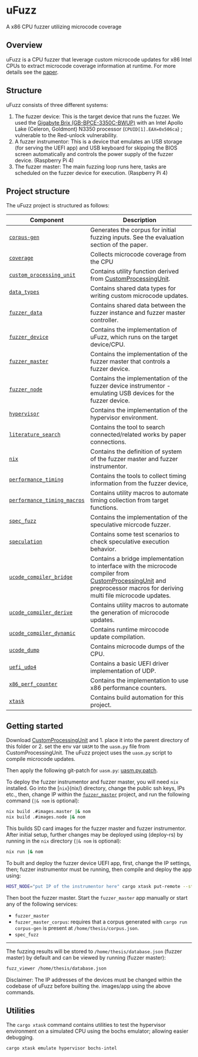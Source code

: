 # uFuzz
A x86 CPU fuzzer utilizing microcode coverage

## Overview
uFuzz is a CPU fuzzer that leverage custom microcode updates for x86 Intel
CPUs to extract microcode coverage information at runtime. For more details
see the [paper](xxx).

## Structure
uFuzz consists of three different systems:
1. The fuzzer device: This is the target device that runs the fuzzer. We used the [Gigabyte Brix (GB-BPCE-3350C-BWUP)](https://www.gigabyte.com/de/Mini-PcBarebone/GB-BPCE-3350C-rev-10) with an Intel Apollo Lake (Celeron, Goldmont) N3350 processor (`CPUID[1].EAX=0x506ca`) ; vulnerable to the Red-unlock vulnerability.
2. A fuzzer instrumentor: This is a device that emulates an USB storage (for serving the UEFI app) and USB keyboard for skipping the BIOS screen automatically and controls the power supply of the fuzzer device. (Raspberry Pi 4)
3. The fuzzer master: The main fuzzing loop runs here, tasks are scheduled on the fuzzer device for execution. (Raspberry Pi 4)

## Project structure
The uFuzz project is structured as follows:

Component       | Description
--------------- | -----------
[`corpus-gen`](corpus-gen/) | Generates the corpus for initial fuzzing inputs. See the evaluation section of the paper. 
[`coverage`](coverage/) | Collects microcode coverage from the CPU
[`custom_processing_unit`](custom_processing_unit/) | Contains utility function derived from [CustomProcessingUnit](https://github.com/pietroborrello/CustomProcessingUnit).
[`data_types`](data_types/) | Contains shared data types for writing custom microcode updates.
[`fuzzer_data`](fuzzer_data/) | Contains shared data between the fuzzer instance and fuzzer master controller.
[`fuzzer_device`](fuzzer_device/) | Contains the implementation of uFuzz, which runs on the target device/CPU.
[`fuzzer_master`](fuzzer_master/) | Contains the implementation of the fuzzer master that controls a fuzzer device.
[`fuzzer_node`](fuzzer_node/) | Contains the implementation of the fuzzer device instrumentor - emulating USB devices for the fuzzer device.
[`hypervisor`](hypervisor/) | Contains the implementation of the hypervisor environment.
[`literature_search`](literature_search/) | Contains the tool to search connected/related works by paper connections.
[`nix`](nix/) | Contains the definition of system of the fuzzer master and fuzzer instrumentor.
[`performance_timing`](performance_timing/) | Contains the tools to collect timing information from the fuzzer device,
[`performance_timing_macros`](performance_timing_macros/) | Contains utility macros to automate timing collection from target functions.
[`spec_fuzz`](spec_fuzz/) | Contains the implementation of the speculative micrcode fuzzer.
[`speculation`](speculation/) | Contains some test scenarios to check speculative execution behavior.
[`ucode_compiler_bridge`](ucode_compiler_bridge/) | Contains a bridge implementation to interface with the microcode compiler from [CustomProcessingUnit](https://github.com/pietroborrello/CustomProcessingUnit) and preprocessor macros for deriving multi file microcode updates.
[`ucode_compiler_derive`](ucode_compiler_derive/)| Contains utility macros to automate the generation of microcode updates.
[`ucode_compiler_dynamic`](ucode_compiler_dynamic/) | Contains runtime mircocode update compilation.
[`ucode_dump`](ucode_dump/) | Contains microcode dumps of the CPU.
[`uefi_udp4`](uefi_udp4/) | Contains a basic UEFI driver implementation of UDP.
[`x86_perf_counter`](x86_perf_counter/) | Contains the implementation to use x86 performance counters. 
[`xtask`](xtask/) | Contains build automation for this project.

## Getting started
Download [CustomProcessingUnit](https://github.com/pietroborrello/CustomProcessingUnit) and 1. place it into the parent directory of this folder or 2. set the env var `UASM` to the
`uasm.py` file from CustomProcessingUnit. The uFuzz project uses the `uasm.py` script to compile microcode updates.

Then apply the following git-patch for `uasm.py`: [uasm.py.patch](ucode_compiler_bridge/uasm.py.patch).

To deploy the fuzzer instrumentor and fuzzer master, you will need `nix` installed.
Go into the [`nix`}(nix/) directory, change the public ssh keys, IPs etc., then, change IP within the [`fuzzer_master`](fuzzer_master/) project,
and run the following command (`|& nom` is optional):
```bash
nix build .#images.master |& nom
nix build .#images.node |& nom
```
This builds SD card images for the fuzzer master and fuzzer instrumentor. After initial setup,
further changes may be deployed using (deploy-rs) by running in the `nix` directory (`|& nom` is optional):
```bash
nix run |& nom
```

To built and deploy the fuzzer device UEFI app, first, change the IP settings, then; fuzzer instrumentor must be running, then
compile and deploy the app using:
```bash
HOST_NODE="put IP of the instrumentor here" cargo xtask put-remote --startup fuzzer_device
```

Then boot the fuzzer master. Start the `fuzzer_master` app manually or start any of the following services:
- `fuzzer_master`
- `fuzzer_master_corpus`: requires that a corpus generated with `cargo run corpus-gen` is present at `/home/thesis/corpus.json`.
- `spec_fuzz`

---

The fuzzing results will be stored to `/home/thesis/database.json` (fuzzer master) by default
and can be viewed by running (fuzzer master):
```bash
fuzz_viewer /home/thesis/database.json
```

Disclaimer: The IP addresses of the devices must be changed within the codebase of uFuzz before builting the.
images/app using the above commands.

## Utilities
The `cargo xtask` command contains utilities to test the hypervisor environment on a simulated
CPU using the bochs emulator; allowing easier debugging.
```bash
cargo xtask emulate hypervisor bochs-intel
```